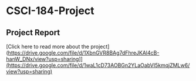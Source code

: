 # CSCI-184-Project

## Project Report
[Click here to read more about the project](https://drive.google.com/file/d/1XbnGVR8BAg7dFhreJKAl4cB-hanW_DNx/view?usp=sharing]](https://drive.google.com/file/d/1waL1cD73AOBGn2YLaOabVI5kmqjZMLw6/view?usp=sharing)
